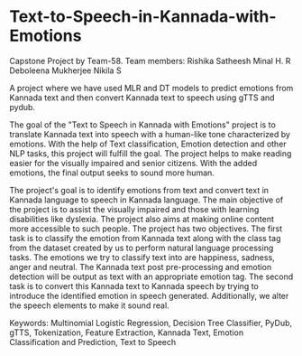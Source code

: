# Text-to-Speech-in-Kannada-with-Emotions
Capstone Project by Team-58.
Team members:
Rishika Satheesh
Minal H. R
Deboleena Mukherjee
Nikila S

A project where we have used MLR and DT models to predict emotions from Kannada text and then convert Kannada text to speech using gTTS and pydub.

The goal of the "Text to Speech in Kannada with Emotions" project is to translate Kannada text into speech with a human-like tone characterized by emotions. With the help of Text classification, Emotion detection and other NLP tasks, this project will fulfill the goal. The project helps to make reading easier for the visually impaired and senior citizens. With the added emotions, the final output seeks to sound more human. 

The project's goal is to identify emotions from text and convert text in Kannada language to speech in Kannada language. The main objective of the project is to assist the visually impaired and those with learning disabilities like dyslexia. The project also aims at making online content more accessible to such people. The project has two objectives. The first task is to classify the emotion from Kannada text along with the class tag from the dataset created by us to perform natural language processing tasks. The emotions we try to classify text into are happiness, sadness, anger and neutral. The Kannada text post pre-processing and emotion detection will be output as text with an appropriate emotion tag. The second task is to convert this Kannada text to Kannada speech by trying to introduce the identified emotion in speech generated. Additionally, we alter the speech elements to make it sound real. 

Keywords: Multinomial Logistic Regression, Decision Tree Classifier, PyDub, gTTS, Tokenization, Feature Extraction, Kannada Text, Emotion Classification and Prediction, Text to Speech

